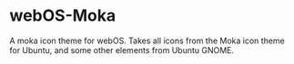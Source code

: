 webOS-Moka
==========

A moka icon theme for webOS.  Takes all icons from the Moka icon theme for Ubuntu, and some other elements from Ubuntu GNOME.
